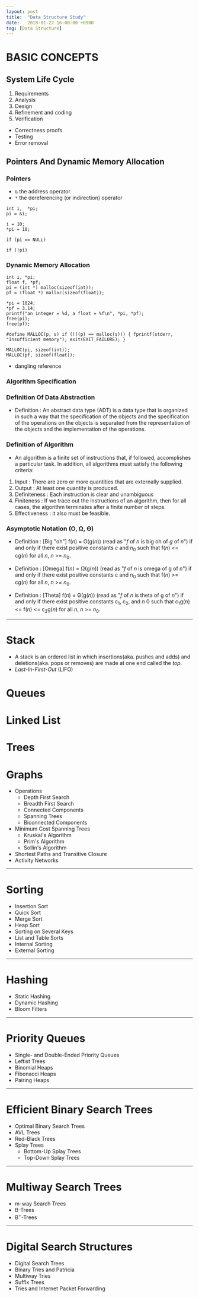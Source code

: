 ```yaml
---
layout: post
title:  "Data Structure Study"
date:   2018-01-22 16:00:00 +0900
tag: [Data Structure]
---
```


# BASIC CONCEPTS

## System Life Cycle

1. Requirements
2. Analysis
3. Design
4. Refinement and coding
5. Verification
  - Correctness proofs
  - Testing
  - Error removal

## Pointers And Dynamic Memory Allocation

### Pointers

  - `&` the address operator
  - `*` the dereferencing (or indirection) operator

  ```
  int i,  *pi;
  pi = &i;

  i = 10;
  *pi = 10;

  if (pi == NULL)

  if (!pi)
  ```

### Dynamic Memory Allocation

```
int i, *pi;
float f, *pf;
pi = (int *) malloc(sizeof(int));
pf = (float *) malloc(sizeof(float));

*pi = 1024;
*pf = 3.14;
printf("an integer = %d, a float = %f\n", *pi, *pf);
free(pi);
free(pf);

#define MALLOC(p, s) if (!((p) == malloc(s))) { fprintf(stderr, "Insufficient memory"); exit(EXIT_FAILURE); }

MALLOC(pi, sizeof(int));
MALLOC(pf, sizeof(float));

```
  - dangling reference

### Algorithm Specification

### Definition Of Data Abstraction

- Definition : An abstract data type (ADT) is a data type that is organized in such a way that the specification of the objects and the specification of the operations on the objects is separated from the representation of the objects and the implementation of the operations.

### Definition of Algorithm
  - An algorithm is a finite set of instructions that, if followed, accomplishes a particular task. In addition, all algorithms must satisfy the following criteria:
  1. Input : There are zero or more quantities that are externally supplied.
  2. Output : At least one quantity is produced.
  3. Definiteness : Each instruction is clear and unambiguous
  4. Finiteness : If we trace out the instructions of an algorithm, then for all cases, the algorithm terminates after a finite number of steps.
  5. Effectiveness : it also must be feasible.

### Asymptotic Notation (O, Ω, Θ)

- Definition : [Big "oh"] f(_n_) = O(g(_n_)) (read as "_f_ of _n_ is big oh of _g_ of _n_") if and only if there exist positive constants _c_ and _n_<sub>0</sub> such that f(_n_) <= cg(_n_) for all _n_, _n_ >= _n_<sub>0</sub>.

- Definition : [Omega] f(_n_) = Ω(g(_n_)) (read as "_f_ of _n_ is omega of g of _n_") if and only if there exist positive constants c and n<sub>0</sub> such that f(_n_) >= cg(_n_) for all _n_, _n_ >= _n_<sub>0</sub>.

- Definition : [Theta] f(_n_) = Θ(g(_n_)) (read as "_f_ of _n_ is theta of g of _n_") if and only if there exist positive constants c<sub>1</sub>, c<sub>2</sub>, and _n_ 0 such that c<sub>1</sub>g(_n_) <= f(_n_) <= c<sub>2</sub>g(_n_) for all _n_, _n_ >= _n_<sub>0</sub>.


---

# **Stack**
  - A stack is an ordered list in which insertions(aka. pushes and adds) and deletions(aka. pops or removes) are made at one end called the _top_.
  - _Last-In-First-Out_ (LIFO)

# **Queues**

# **Linked List**
# **Trees**
# **Graphs**
  - Operations
    - Depth First Search
    - Breadth First Search
    - Connected Components
    - Spanning Trees
    - Biconnected Components
  - Minimum Cost Spanning Trees
    - Kruskal's Algorithm
    - Prim's Algorithm
    - Sollin's Algorithm
  - Shortest Paths and Transitive Closure
  - Activity Networks

---

# **Sorting**
  - Insertion Sort
  - Quick Sort
  - Merge Sort
  - Heap Sort
  - Sorting on Several Keys
  - List and Table Sorts
  - Internal Sorting
  - External Sorting

---

# **Hashing**
  - Static Hashing
  - Dynamic Hashing
  - Bloom Filters

---

# **Priority Queues**
  - Single- and Double-Ended Priority Queues
  - Leftist Trees
  - Binomial Heaps
  - Fibonacci Heaps
  - Pairing Heaps

---

# **Efficient Binary Search Trees**
  - Optimal Binary Search Trees
  - AVL Trees
  - Red-Black Trees
  - Splay Trees
    - Bottom-Up Splay Trees
    - Top-Down Splay Trees

---

# **Multiway Search Trees**
  - m-way Search Trees
  - B-Trees
  - B<sup>+</sup>-Trees

---

# **Digital Search Structures**
  - Digital Search Trees
  - Binary Tries and Patricia
  - Multiway Tries
  - Suffix Trees
  - Tries and Internet Packet Forwarding
